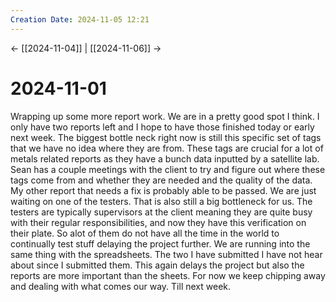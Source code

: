 ```yaml
---
Creation Date: 2024-11-05 12:21
---
```


<- [[2024-11-04]] | [[2024-11-06]]  ->

# 2024-11-01
Wrapping up some more report work. We are in a pretty good spot I think. I only
have two reports left and I hope to have those finished today or early next
week. The biggest bottle neck right now is still this specific set of tags that
we have no idea where they are from. These tags are crucial for a lot of metals
related reports as they have a bunch data inputted by a satellite lab. Sean has
a couple meetings with the client to try and figure out where these tags come
from and whether they are needed and the quality of the data. My other report
that needs a fix is probably able to be passed. We are just waiting on one of
the testers. That is also still a big bottleneck for us. The testers are
typically supervisors at the client meaning they are quite busy with their
regular responsibilities, and now they have this verification on their plate. So
alot of them do not have all the time in the world to continually test stuff
delaying the project further. We are running into the same thing with the
spreadsheets. The two I have submitted I have not hear about since I submitted
them. This again delays the project but also the reports are more important than
the sheets. For now we keep chipping away and dealing with what comes our way.
Till next week.